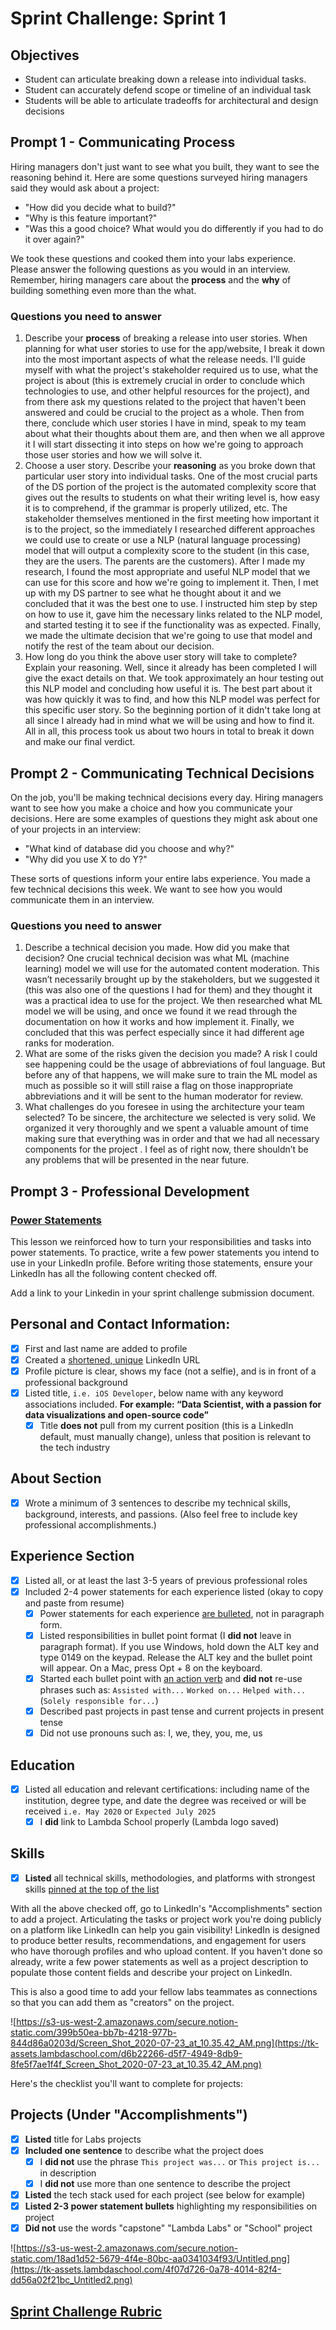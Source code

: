 # Sprint Challenge: Sprint 1

## Objectives

- Student can articulate breaking down a release into individual tasks.
- Student can accurately defend scope or timeline of an individual task
- Students will be able to articulate tradeoffs for architectural and design decisions

## Prompt 1 - Communicating Process

Hiring managers don't just want to see what you built, they want to see the reasoning behind it. Here are some questions surveyed hiring managers said they would ask about a project:

- "How did you decide what to build?"
- "Why is this feature important?"
- "Was this a good choice? What would you do differently if you had to do it over again?"

We took these questions and cooked them into your labs experience. Please answer the following questions as you would in an interview. Remember, hiring managers care about the **process** and the **why** of building something even more than the what.

### Questions you need to answer

1. Describe your **process** of breaking a release into user stories.
When planning for what user stories to use for the app/website, I break it down into the most important aspects of what the release needs. I'll guide myself with what the project's stakeholder required us to use, what the project is about (this is extremely crucial in order to conclude which technologies to use, and other helpful resources for the project), and from there ask my questions related to the project that haven't been answered and could be crucial to the project as a whole. Then from there, conclude which user stories I have in mind, speak to my team about what their thoughts about them are, and then when we all approve it I will start dissecting it into steps on how we're going to approach those user stories and how we will solve it.
2. Choose a user story. Describe your **reasoning** as you broke down that particular user story into individual tasks.
One of the most crucial parts of the DS portion of the project is the automated complexity score that gives out the results to students on what their writing level is, how easy it is to comprehend, if the grammar is properly utilized, etc. The stakeholder themselves mentioned in the first meeting how important it is to the project, so the immediately I researched different approaches we could use to create or use a NLP (natural language processing) model that will output a complexity score to the student (in this case, they are the users. The parents are the customers). After I made my research, I found the most appropriate and useful NLP model that we can use for this score and how we're going to implement it. Then, I met up with my DS partner to see what he thought about it and we concluded that it was the best one to use. I instructed him step by step on how to use it, gave him the necessary links related to the NLP model, and started testing it to see if the functionality was as expected. Finally, we made the ultimate decision that we're going to use that model and notify the rest of the team about our decision.
3. How long do you think the above user story will take to complete? Explain your reasoning.
Well, since it already has been completed I will give the exact details on that. We took approximately an hour testing out this NLP model and concluding how useful it is. The best part about it was how quickly it was to find, and how this NLP model was perfect for this specific user story. So the beginning portion of it didn't take long at all since I already had in mind what we will be using and how to find it. All in all, this process took us about two hours in total to break it down and make our final verdict.

## Prompt 2 - Communicating Technical Decisions

On the job, you'll be making technical decisions every day. Hiring managers want to see how you make a choice and how you communicate your decisions. Here are some examples of questions they might ask about one of your projects in an interview:

- "What kind of database did you choose and why?"
- "Why did you use X to do Y?"

These sorts of questions inform your entire labs experience. You made a few technical decisions this week. We want to see how you would communicate them in an interview.

### Questions you need to answer

1. Describe a technical decision you made. How did you make that decision?
One crucial technical decision was what ML (machine learning) model we will use for the automated content moderation. This wasn’t necessarily brought up by the stakeholders, but we suggested it (this was also one of the questions I had for them) and they thought it was a practical idea to use for the project. We then researched what ML model we will be using, and once we found it we read through the documentation on how it works and how implement it. Finally, we concluded that this was perfect especially since it had different age ranks for moderation. 
2. What are some of the risks given the decision you made?
A risk I could see happening could be the usage of abbreviations of foul language. But before any of that happens, we will make sure to train the ML model as much as possible so it will still raise a flag on those inappropriate abbreviations and it will be sent to the human moderator for review.
3. What challenges do you foresee in using the architecture your team selected?
To be sincere, the architecture we selected is very solid. We organized it very thoroughly and we spent a valuable amount of time making sure that everything was in order and that we had all necessary components for the project . I feel as of right now, there shouldn’t be any problems that will be presented in the near future.

## Prompt 3 - Professional Development 

### [Power Statements](https://learn.lambdaschool.com/cr/module/recQUR9bWxvLBJknr](https://learn.lambdaschool.com/cr/module/recQUR9bWxvLBJknr))

This lesson we reinforced how to turn your responsibilities and tasks into power statements. To practice, write a few power statements you intend to use in your LinkedIn profile. Before writing those statements, ensure your LinkedIn has all the following content checked off.

Add a link to your Linkedin in your sprint challenge submission document.

## Personal and Contact Information:

- [x]  First and last name are added to profile
- [x]  Created a [shortened, unique](https://www.linkedin.com/help/linkedin/answer/87/customizing-your-public-profile-url?lang=en) LinkedIn URL
- [x]  Profile picture is clear, shows my face (not a selfie), and is in front of a professional background
- [x]  Listed title, `i.e. iOS Developer`, below name with any keyword associations included.  **For example: “Data Scientist, with a passion for data visualizations and open-source code”**
    - [x]  Title **does not** pull from my current position (this is a LinkedIn default, must manually change), unless that position is relevant to the tech industry

## About Section

- [x]  Wrote a minimum of 3 sentences to describe my technical skills, background, interests, and passions. (Also feel free to include key professional accomplishments.)

## Experience Section

- [x]  Listed all, or at least the last 3-5 years of previous professional roles
- [x]  Included 2-4 power statements for each experience listed (okay to copy and paste from resume)
    - [x]  Power statements for each experience [are bulleted](https://www.linkedin.com/pulse/update-how-add-bullet-points-your-linkedin-profile-erin-dore-miller/), not in paragraph form.
    - [x]  Listed responsibilities in bullet point format (I **did not** leave in paragraph format). If you use Windows, hold down the ALT key and type 0149 on the keypad. Release the ALT key and the bullet point will appear. On a Mac, press Opt + 8 on the keyboard.
    - [x]  Started each bullet point with [an action verb](https://docs.google.com/document/d/1wZkDPBWtQZDGGdvStD61iRx_jOWVlIyyQl9UOYHtZgA/edit?usp=sharing) and **did not** re-use phrases such as:  `Assisted with...` `Worked on...` `Helped with...`  (`Solely responsible for...`)
    - [x]  Described past projects in past tense and current projects in present tense
    - [x]  Did not use pronouns such as: I, we, they, you, me, us

## Education

- [x]  Listed all education and relevant certifications: including name of the institution, degree type, and date the degree was received or will be received `i.e. May 2020` or `Expected July 2025`
    - [x]  I **did** link to Lambda School properly (Lambda logo saved)

## Skills

- [x]  **Listed** all technical skills, methodologies, and platforms with strongest skills [pinned at the top of the list](https://www.linkedin.com/help/linkedin/answer/35265/display-order-of-skill-endorsements?lang=en)

With all the above checked off, go to LinkedIn's "Accomplishments" section to add a project. Articulating the tasks or project work you're doing publicly on a platform like LinkedIn can help you gain visibility! LinkedIn is designed to produce better results, recommendations, and engagement for users who have thorough profiles and who upload content. If you haven't done so already, write a few power statements as well as a project description to populate those content fields and describe your project on LinkedIn.

This is also a good time to add your fellow labs teammates as connections so that you can add them as "creators" on the project.

![https://s3-us-west-2.amazonaws.com/secure.notion-static.com/399b50ea-bb7b-4218-977b-844d86a0203d/Screen_Shot_2020-07-23_at_10.35.42_AM.png](https://tk-assets.lambdaschool.com/d6b22266-d5f7-4949-8db9-8fe5f7ae1f4f_Screen_Shot_2020-07-23_at_10.35.42_AM.png)

Here's the checklist you'll want to complete for projects:

## Projects (Under "Accomplishments")

- [x]  **Listed** title for Labs projects
- [x]  **Included one sentence** to describe what the project does
    - [x]  I **did not** use the phrase `This project was...` or `This project is...` in description
    - [x]  I **did not** use more than one sentence to describe the project
- [x]  **Listed** the tech stack used for each project (see below for example)
- [x]  **Listed 2-3 power statement bullets** highlighting my responsibilities on project
- [x]  **Did not** use the words "capstone" "Lambda Labs" or "School" project

![https://s3-us-west-2.amazonaws.com/secure.notion-static.com/18ad1d52-5679-4f4e-80bc-aa0341034f93/Untitled.png](https://tk-assets.lambdaschool.com/4f07d726-0a78-4014-82f4-dd56a02f21bc_Untitled2.png)

## [Sprint Challenge Rubric](https://www.notion.so/863354e030274baf99983cfee357d4d1)
